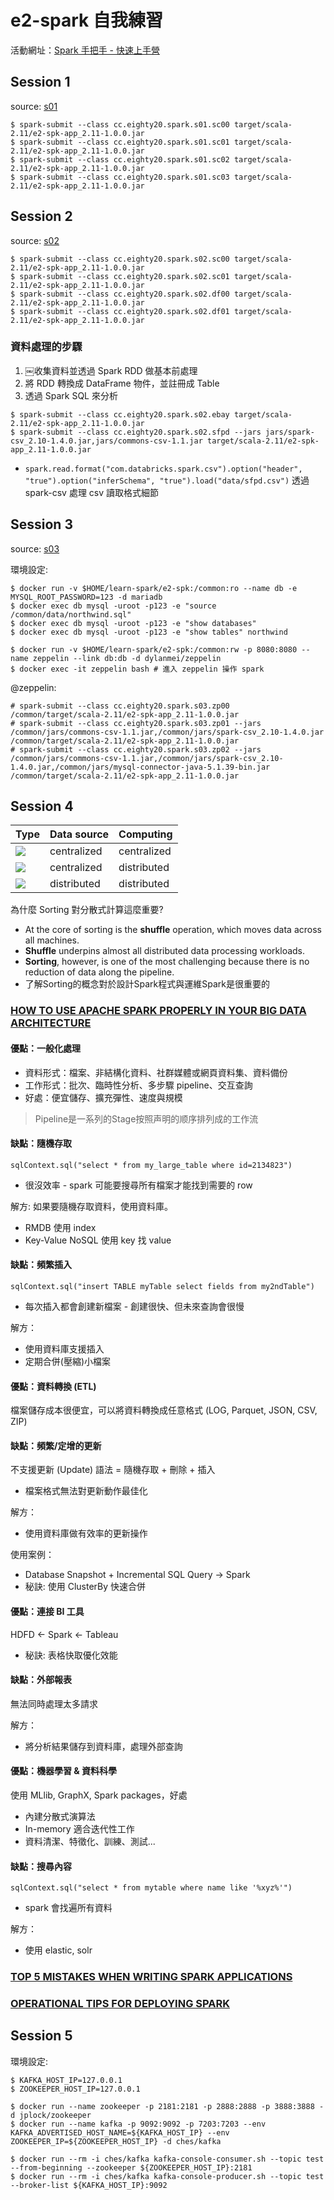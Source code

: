 # e2-spark 自我練習

活動網址：[Spark 手把手 - 快速上手營](http://eighty20.cc/apps/e2-spk-v01/index.html)

## Session 1
source: [s01](src/main/scala/cc/eighty20/spark/s01)

```shell
$ spark-submit --class cc.eighty20.spark.s01.sc00 target/scala-2.11/e2-spk-app_2.11-1.0.0.jar
$ spark-submit --class cc.eighty20.spark.s01.sc01 target/scala-2.11/e2-spk-app_2.11-1.0.0.jar
$ spark-submit --class cc.eighty20.spark.s01.sc02 target/scala-2.11/e2-spk-app_2.11-1.0.0.jar 
$ spark-submit --class cc.eighty20.spark.s01.sc03 target/scala-2.11/e2-spk-app_2.11-1.0.0.jar 
```

## Session 2
source: [s02](src/main/scala/cc/eighty20/spark/s02)

```shell
$ spark-submit --class cc.eighty20.spark.s02.sc00 target/scala-2.11/e2-spk-app_2.11-1.0.0.jar
$ spark-submit --class cc.eighty20.spark.s02.sc01 target/scala-2.11/e2-spk-app_2.11-1.0.0.jar
$ spark-submit --class cc.eighty20.spark.s02.df00 target/scala-2.11/e2-spk-app_2.11-1.0.0.jar
$ spark-submit --class cc.eighty20.spark.s02.df01 target/scala-2.11/e2-spk-app_2.11-1.0.0.jar
```

### 資料處理的步驟
1. ￼收集資料並透過 Spark RDD 做基本前處理
2. 將 RDD 轉換成 DataFrame 物件，並註冊成 Table
3. 透過 Spark SQL 來分析

```shell
$ spark-submit --class cc.eighty20.spark.s02.ebay target/scala-2.11/e2-spk-app_2.11-1.0.0.jar
$ spark-submit --class cc.eighty20.spark.s02.sfpd --jars jars/spark-csv_2.10-1.4.0.jar,jars/commons-csv-1.1.jar target/scala-2.11/e2-spk-app_2.11-1.0.0.jar
```
- `spark.read.format("com.databricks.spark.csv").option("header", "true").option("inferSchema", "true").load("data/sfpd.csv")` 透過 spark-csv 處理 csv 讀取格式細節

## Session 3
source: [s03](src/main/scala/cc/eighty20/spark/s03)

環境設定:
```shell
$ docker run -v $HOME/learn-spark/e2-spk:/common:ro --name db -e MYSQL_ROOT_PASSWORD=123 -d mariadb
$ docker exec db mysql -uroot -p123 -e "source /common/data/northwind.sql"
$ docker exec db mysql -uroot -p123 -e "show databases"
$ docker exec db mysql -uroot -p123 -e "show tables" northwind
```
```shell
$ docker run -v $HOME/learn-spark/e2-spk:/common:rw -p 8080:8080 --name zeppelin --link db:db -d dylanmei/zeppelin
$ docker exec -it zeppelin bash # 進入 zeppelin 操作 spark
```

@zeppelin:
```
# spark-submit --class cc.eighty20.spark.s03.zp00 /common/target/scala-2.11/e2-spk-app_2.11-1.0.0.jar
# spark-submit --class cc.eighty20.spark.s03.zp01 --jars /common/jars/commons-csv-1.1.jar,/common/jars/spark-csv_2.10-1.4.0.jar  /common/target/scala-2.11/e2-spk-app_2.11-1.0.0.jar
# spark-submit --class cc.eighty20.spark.s03.zp02 --jars /common/jars/commons-csv-1.1.jar,/common/jars/spark-csv_2.10-1.4.0.jar,/common/jars/mysql-connector-java-5.1.39-bin.jar /common/target/scala-2.11/e2-spk-app_2.11-1.0.0.jar
```

## Session 4
Type | Data source | Computing 
-----|-------------|-----------
![](http://eighty20.cc/apps/e2-spk-v01/present/e2-spk-s04/assets/imgs/team-1-layout.png)| centralized | centralized
![](http://eighty20.cc/apps/e2-spk-v01/present/e2-spk-s04/assets/imgs/team-2-layout.png)| centralized | distributed
![](http://eighty20.cc/apps/e2-spk-v01/present/e2-spk-s04/assets/imgs/team-3-layout.png)| distributed | distributed

為什麼 Sorting 對分散式計算這麼重要?
- At the core of sorting is the **shuffle** operation, which moves data across all machines.
- **Shuffle** underpins almost all distributed data processing workloads.
- **Sorting**, however, is one of the most challenging because there is no reduction of data along the pipeline.
- 了解Sorting的概念對於設計Spark程式與運維Spark是很重要的

### [HOW TO USE APACHE SPARK PROPERLY IN YOUR BIG DATA ARCHITECTURE](https://spark-summit.org/east-2016/events/not-your-fathers-database-how-to-use-apache-spark-properly-in-your-big-data-architecture/)

#### 優點：一般化處理
- 資料形式：檔案、非結構化資料、社群媒體或網頁資料集、資料備份
- 工作形式：批次、臨時性分析、多步驟 pipeline、交互查詢
- 好處：便宜儲存、擴充彈性、速度與規模
> Pipeline是一系列的Stage按照声明的顺序排列成的工作流

#### 缺點：隨機存取
```
sqlContext.sql("select * from my_large_table where id=2134823")
```
- 很沒效率 - spark 可能要搜尋所有檔案才能找到需要的 row

解方: 如果要隨機存取資料，使用資料庫。
- RMDB 使用 index
- Key-Value NoSQL 使用 key 找 value

#### 缺點：頻繁插入
```
sqlContext.sql("insert TABLE myTable select fields from my2ndTable")
```
- 每次插入都會創建新檔案 - 創建很快、但未來查詢會很慢

解方：
- 使用資料庫支援插入
- 定期合併(壓縮)小檔案

#### 優點：資料轉換 (ETL)
檔案儲存成本很便宜，可以將資料轉換成任意格式 (LOG, Parquet, JSON, CSV, ZIP)

#### 缺點：頻繁/定增的更新
不支援更新 (Update) 語法 = 隨機存取 + 刪除 + 插入
- 檔案格式無法對更新動作最佳化

解方：
- 使用資料庫做有效率的更新操作

使用案例：
- Database Snapshot + Incremental SQL Query → Spark
- 秘訣: 使用 ClusterBy 快速合併

#### 優點：連接 BI 工具
HDFD ← Spark ← Tableau
- 秘訣: 表格快取優化效能

#### 缺點：外部報表
無法同時處理太多請求

解方：
- 將分析結果儲存到資料庫，處理外部查詢

#### 優點：機器學習 & 資料科學
使用 MLlib, GraphX, Spark packages，好處
- 內建分散式演算法
- In-memory 適合迭代性工作
- 資料清潔、特徵化、訓練、測試...

#### 缺點：搜尋內容
```
sqlContext.sql("select * from mytable where name like '%xyz%'")
```
- spark 會找遍所有資料

解方：
- 使用 elastic, solr

### [TOP 5 MISTAKES WHEN WRITING SPARK APPLICATIONS](https://spark-summit.org/east-2016/events/top-5-mistakes-when-writing-spark-applications/)

### [OPERATIONAL TIPS FOR DEPLOYING SPARK](https://spark-summit.org/east-2016/events/operational-tips-for-deploying-spark/)
## Session 5

環境設定:
```shell
$ KAFKA_HOST_IP=127.0.0.1
$ ZOOKEEPER_HOST_IP=127.0.0.1
```
```shell
$ docker run --name zookeeper -p 2181:2181 -p 2888:2888 -p 3888:3888 -d jplock/zookeeper
$ docker run --name kafka -p 9092:9092 -p 7203:7203 --env KAFKA_ADVERTISED_HOST_NAME=${KAFKA_HOST_IP} --env ZOOKEEPER_IP=${ZOOKEEPER_HOST_IP} -d ches/kafka
```

```shell
$ docker run --rm -i ches/kafka kafka-console-consumer.sh --topic test --from-beginning --zookeeper ${ZOOKEEPER_HOST_IP}:2181
$ docker run --rm -i ches/kafka kafka-console-producer.sh --topic test --broker-list ${KAFKA_HOST_IP}:9092
```
